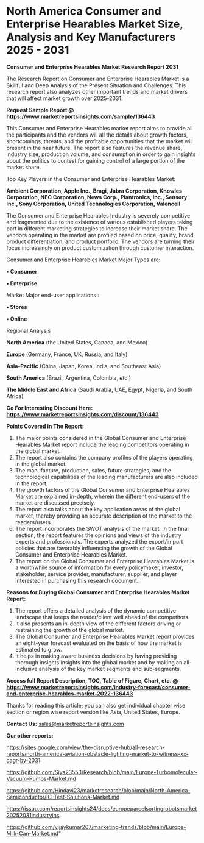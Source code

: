 # North America Consumer and Enterprise Hearables Market Size, Analysis and Key Manufacturers 2025 - 2031

<strong>Consumer and Enterprise Hearables Market Research Report 2031</strong>

The Research Report on Consumer and Enterprise Hearables Market is a Skillful and Deep Analysis of the Present Situation and Challenges. This research report also analyzes other important trends and market drivers that will affect market growth over 2025-2031.

<strong>Request Sample Report @ <a href=https://www.marketreportsinsights.com/sample/136443>https://www.marketreportsinsights.com/sample/136443</a></strong>

This Consumer and Enterprise Hearables market report aims to provide all the participants and the vendors will all the details about growth factors, shortcomings, threats, and the profitable opportunities that the market will present in the near future. The report also features the revenue share, industry size, production volume, and consumption in order to gain insights about the politics to contest for gaining control of a large portion of the market share.

Top Key Players in the Consumer and Enterprise Hearables Market:

<strong>Ambient Corporation, Apple Inc., Bragi, Jabra Corporation, Knowles Corporation, NEC Corporation, News Corp., Plantronics, Inc., Sensory Inc., Sony Corporation, United Technologies Corporation, Valencell</strong>

The Consumer and Enterprise Hearables Industry is severely competitive and fragmented due to the existence of various established players taking part in different marketing strategies to increase their market share. The vendors operating in the market are profiled based on price, quality, brand, product differentiation, and product portfolio. The vendors are turning their focus increasingly on product customization through customer interaction.

Consumer and Enterprise Hearables Market Major Types are:

<strong>• Consumer

• Enterprise</strong>

Market Major end-user applications :

<strong>• Stores

• Online</strong>

Regional Analysis

</u><strong><b>North America</b></strong> (the United States, Canada, and Mexico)

<strong><b>Europe </b></strong>(Germany, France, UK, Russia, and Italy)

<strong><b>Asia-Pacific</b></strong> (China, Japan, Korea, India, and Southeast Asia)

<strong><b>South America</b></strong> (Brazil, Argentina, Colombia, etc.)

<strong><b>The Middle East and Africa</b></strong> (Saudi Arabia, UAE, Egypt, Nigeria, and South Africa)

<strong>Go For Interesting Discount Here: <a href=https://www.marketreportsinsights.com/discount/136443>https://www.marketreportsinsights.com/discount/136443</a></strong>

<strong>Points Covered in The Report:</strong>
<ol>
  <li>The major points considered in the Global Consumer and Enterprise Hearables Market report include the leading competitors operating in the global market.</li>
  <li>The report also contains the company profiles of the players operating in the global market.</li>
  <li>The manufacture, production, sales, future strategies, and the technological capabilities of the leading manufacturers are also included in the report.</li>
  <li>The growth factors of the Global Consumer and Enterprise Hearables Market are explained in-depth, wherein the different end-users of the market are discussed precisely.</li>
  <li>The report also talks about the key application areas of the global market, thereby providing an accurate description of the market to the readers/users.</li>
  <li>The report incorporates the SWOT analysis of the market. In the final section, the report features the opinions and views of the industry experts and professionals. The experts analyzed the export/import policies that are favorably influencing the growth of the Global Consumer and Enterprise Hearables Market.</li>
  <li>The report on the Global Consumer and Enterprise Hearables Market is a worthwhile source of information for every policymaker, investor, stakeholder, service provider, manufacturer, supplier, and player interested in purchasing this research document.</li>
</ol>
<strong>Reasons for Buying Global Consumer and Enterprise Hearables Market Report:</strong>

<ol>
  <li>The report offers a detailed analysis of the dynamic competitive landscape that keeps the reader/client well ahead of the competitors.</li>
  <li>It also presents an in-depth view of the different factors driving or restraining the growth of the global market.</li>
  <li>The Global Consumer and Enterprise Hearables Market report provides an eight-year forecast evaluated on the basis of how the market is estimated to grow.</li>
  <li>It helps in making aware business decisions by having providing thorough insights insights into the global market and by making an all-inclusive analysis of the key market segments and sub-segments.</li>
</ol>
<strong>Access full Report Description, TOC, Table of Figure, Chart, etc. @ <a href=https://www.marketreportsinsights.com/industry-forecast/consumer-and-enterprise-hearables-market-2022-136443>https://www.marketreportsinsights.com/industry-forecast/consumer-and-enterprise-hearables-market-2022-136443</a></strong>


Thanks for reading this article; you can also get individual chapter wise section or region wise report version like Asia, United States, Europe.

<strong>Contact Us:</strong>
sales@marketreportsinsights.com

<strong>Our other reports:</strong>

<a href=https://sites.google.com/view/the-disruptive-hub/all-research-reports/north-america-aviation-obstacle-lighting-market-to-witness-xx-cagr-by-2031>https://sites.google.com/view/the-disruptive-hub/all-research-reports/north-america-aviation-obstacle-lighting-market-to-witness-xx-cagr-by-2031</a>

<a href=https://github.com/Siya23553/Research/blob/main/Europe-Turbomolecular-Vacuum-Pumps-Market.md>https://github.com/Siya23553/Research/blob/main/Europe-Turbomolecular-Vacuum-Pumps-Market.md</a>

<a href=https://github.com/Hindavi23/marketresearch/blob/main/North-America-Semiconductor/IC-Test-Solutions-Market.md>https://github.com/Hindavi23/marketresearch/blob/main/North-America-Semiconductor/IC-Test-Solutions-Market.md</a>

<a href=https://issuu.com/reportsinsights24/docs/europeparcelsortingrobotsmarket20252031industryins>https://issuu.com/reportsinsights24/docs/europeparcelsortingrobotsmarket20252031industryins</a>

<a href=https://github.com/vijaykumar207/marketing-trands/blob/main/Europe-Milk-Can-Market.md>https://github.com/vijaykumar207/marketing-trands/blob/main/Europe-Milk-Can-Market.md</a>"
